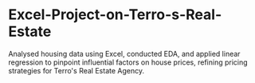 # Excel-Project-on-Terro-s-Real-Estate
Analysed housing data using Excel, conducted EDA, and applied linear regression to pinpoint influential factors on house prices, refining pricing strategies for Terro's Real Estate Agency.
